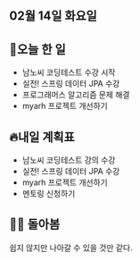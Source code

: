 ## 02월 14일 화요일

## 📝오늘 한 일

- 남노씨 코딩테스트 수강 시작
- 실전! 스프링 데이터 JPA 수강
- 프로그래머스 알고리즘 문제 해결
- myarh 프로젝트 개선하기

## 🔥내일 계획표

- 남노씨 코딩테스트 강의 수강
- 실전! 스프링 데이터 JPA 수강
- myarh 프로젝트 개선하기
- 멘토링 신청하기


## 💁‍♂️ 돌아봄

쉽지 않지만 나아갈 수 있을 것만 같다.
